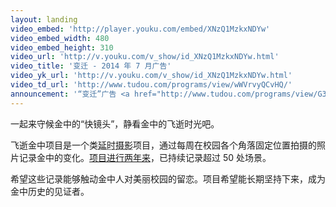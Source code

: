 ```yaml
---
layout: landing
video_embed: 'http://player.youku.com/embed/XNzQ1MzkxNDYw'
video_embed_width: 480
video_embed_height: 310
video_url: 'http://v.youku.com/v_show/id_XNzQ1MzkxNDYw.html'
video_title: '变迁 - 2014 年 7 月广告'
video_yk_url: 'http://v.youku.com/v_show/id_XNzQ1MzkxNDYw.html'
video_td_url: 'http://www.tudou.com/programs/view/wWVrvyQCvHQ/'
announcement: '“变迁”广告 <a href="http://www.tudou.com/programs/view/G3-pbUs2heo/">200 秒慢速版在此</a>。新增的留言板见“<a href="introduction.html#guestbook">项目介绍</a>”。<br /><a href="news/2014/ad201407error.html">“变迁”视频广告中的地名字幕更正说明</a>'
---
```


一起来守候金中的“快镜头”，静看金中的飞逝时光吧。

飞逝金中项目是一个类<abbr title="timelapse">延时摄影</abbr>项目，通过每周在校园各个角落固定位置拍摄的照片记录金中的变化。[项目进行两年来](introduction.html?utm_source=fleetingjz&utm_medium=inlinelink&utm_campaign=fleetingjz%2Fintroduction&utm_content=landing_slogan "项目介绍")，已持续记录超过 50 处场景。

希望这些记录能够触动金中人对美丽校园的留恋。项目希望能长期坚持下来，成为金中历史的见证者。